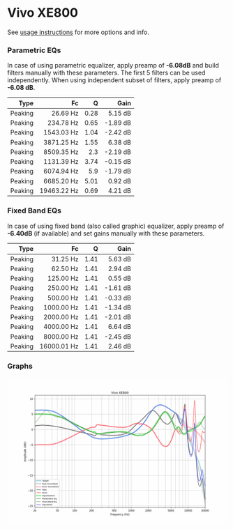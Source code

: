 # Vivo XE800
See [usage instructions](https://github.com/jaakkopasanen/AutoEq#usage) for more options and info.

### Parametric EQs
In case of using parametric equalizer, apply preamp of **-6.08dB** and build filters manually
with these parameters. The first 5 filters can be used independently.
When using independent subset of filters, apply preamp of **-6.08 dB**.

| Type    | Fc          |    Q | Gain     |
|--------:|------------:|-----:|---------:|
| Peaking | 26.69 Hz    | 0.28 | 5.15 dB  |
| Peaking | 234.78 Hz   | 0.65 | -1.89 dB |
| Peaking | 1543.03 Hz  | 1.04 | -2.42 dB |
| Peaking | 3871.25 Hz  | 1.55 | 6.38 dB  |
| Peaking | 8509.35 Hz  | 2.3  | -2.19 dB |
| Peaking | 1131.39 Hz  | 3.74 | -0.15 dB |
| Peaking | 6074.94 Hz  | 5.9  | -1.79 dB |
| Peaking | 6685.20 Hz  | 5.01 | 0.92 dB  |
| Peaking | 19463.22 Hz | 0.69 | 4.21 dB  |

### Fixed Band EQs
In case of using fixed band (also called graphic) equalizer, apply preamp of **-6.40dB**
(if available) and set gains manually with these parameters.

| Type    | Fc          |    Q | Gain     |
|--------:|------------:|-----:|---------:|
| Peaking | 31.25 Hz    | 1.41 | 5.63 dB  |
| Peaking | 62.50 Hz    | 1.41 | 2.94 dB  |
| Peaking | 125.00 Hz   | 1.41 | 0.55 dB  |
| Peaking | 250.00 Hz   | 1.41 | -1.61 dB |
| Peaking | 500.00 Hz   | 1.41 | -0.33 dB |
| Peaking | 1000.00 Hz  | 1.41 | -1.34 dB |
| Peaking | 2000.00 Hz  | 1.41 | -2.01 dB |
| Peaking | 4000.00 Hz  | 1.41 | 6.64 dB  |
| Peaking | 8000.00 Hz  | 1.41 | -2.45 dB |
| Peaking | 16000.01 Hz | 1.41 | 2.46 dB  |

### Graphs
![](./Vivo%20XE800.png)